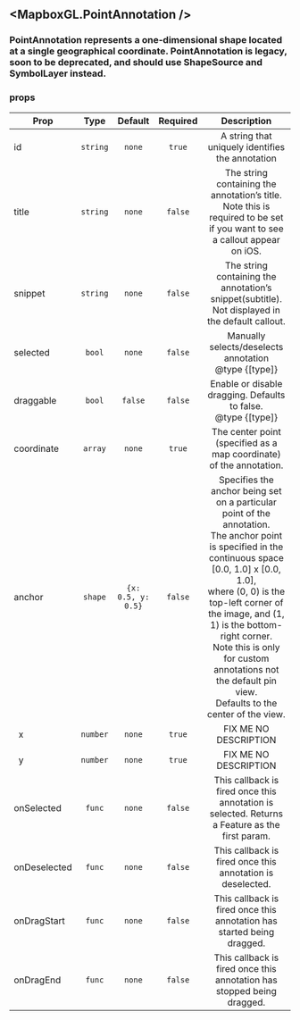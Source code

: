 ## <MapboxGL.PointAnnotation />
### PointAnnotation represents a one-dimensional shape located at a single geographical coordinate. PointAnnotation is legacy, soon to be deprecated, and should use ShapeSource and SymbolLayer instead.

### props
| Prop | Type | Default | Required | Description |
| ---- | :--: | :-----: | :------: | :----------: |
| id | `string` | `none` | `true` | A string that uniquely identifies the annotation |
| title | `string` | `none` | `false` | The string containing the annotation’s title. Note this is required to be set if you want to see a callout appear on iOS. |
| snippet | `string` | `none` | `false` | The string containing the annotation’s snippet(subtitle). Not displayed in the default callout. |
| selected | `bool` | `none` | `false` | Manually selects/deselects annotation<br/>@type {[type]} |
| draggable | `bool` | `false` | `false` | Enable or disable dragging. Defaults to false.<br/>@type {[type]} |
| coordinate | `array` | `none` | `true` | The center point (specified as a map coordinate) of the annotation. |
| anchor | `shape` | `{x: 0.5, y: 0.5}` | `false` | Specifies the anchor being set on a particular point of the annotation.<br/>The anchor point is specified in the continuous space [0.0, 1.0] x [0.0, 1.0],<br/>where (0, 0) is the top-left corner of the image, and (1, 1) is the bottom-right corner.<br/>Note this is only for custom annotations not the default pin view.<br/>Defaults to the center of the view. |
| &nbsp;&nbsp;x | `number` | `none` | `true` | FIX ME NO DESCRIPTION |
| &nbsp;&nbsp;y | `number` | `none` | `true` | FIX ME NO DESCRIPTION |
| onSelected | `func` | `none` | `false` | This callback is fired once this annotation is selected. Returns a Feature as the first param. |
| onDeselected | `func` | `none` | `false` | This callback is fired once this annotation is deselected. |
| onDragStart | `func` | `none` | `false` | This callback is fired once this annotation has started being dragged. |
| onDragEnd | `func` | `none` | `false` | This callback is fired once this annotation has stopped being dragged. |


